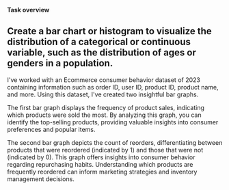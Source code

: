 **Task overview**

Create a bar chart or histogram to visualize the distribution of a categorical or continuous variable, such as the distribution of ages or genders in a population.
----------------------------------------------------------------------------------------------------------------------------------------------------------------------
I've worked with an Ecommerce consumer behavior dataset of 2023  containing information such as order ID, user ID, product ID, product name, and more. Using this dataset, I've created two insightful bar graphs.

The first bar graph displays the frequency of product sales, indicating which products were sold the most. By analyzing this graph, you can identify the top-selling products, providing valuable insights into consumer preferences and popular items.

The second bar graph depicts the count of reorders, differentiating between products that were reordered (indicated by 1) and those that were not (indicated by 0). This graph offers insights into consumer behavior regarding repurchasing habits. Understanding which products are frequently reordered can inform marketing strategies and inventory management decisions.
